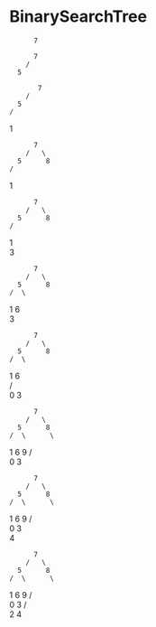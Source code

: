 # BinarySearchTree

          7
          
          7
        /  
      5   
      
           7
        /   
      5      
    / 
  1 
 
     
          7
        /   \
      5      8
    /
  1
   
   
          7
        /   \
      5      8
    /
  1 
   \
    3
    
          7
        /   \
      5      8
    /  \ 
  1     6 
   \
    3
    
          7
        /   \
      5      8
    /  \ 
  1     6  
 / \
0   3

          7
        /   \
      5      8
    /  \      \
  1     6      9
 / \
0   3

          7
        /   \
      5      8
    /  \      \
  1     6      9
 / \
0   3
     \
      4 
      
          7
        /   \
      5      8
    /  \      \
  1     6      9
 / \
0   3
   / \
  2   4 
      
   
  
